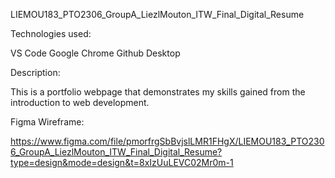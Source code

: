 LIEMOU183_PTO2306_GroupA_LiezlMouton_ITW_Final_Digital_Resume

Technologies used:

VS Code
Google Chrome
Github Desktop

Description:

This is a portfolio webpage that demonstrates my skills gained from the introduction to web development.

Figma Wireframe:

https://www.figma.com/file/pmorfrgSbBvjslLMR1FHgX/LIEMOU183_PTO2306_GroupA_LiezlMouton_ITW_Final_Digital_Resume?type=design&mode=design&t=8xIzUuLEVC02Mr0m-1
